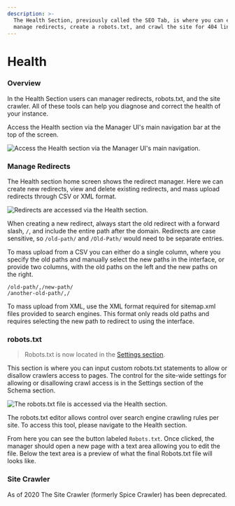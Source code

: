```yaml
---
description: >-
  The Health Section, previously called the SEO Tab, is where you can edit and
  manage redirects, create a robots.txt, and crawl the site for 404 links.
---
```


# Health

### Overview

In the Health Section users can manager redirects, robots.txt, and the site crawler. All of these tools can help you diagnose and correct the health of your instance.&#x20;

Access the Health section via the Manager UI's main navigation bar at the top of the screen.&#x20;

![Access the Health section via the Manager UI's main navigation.](<../../../.gitbook/assets/01-seo-navigate-to-seo (2).png>)

### Manage Redirects

The Health section home screen shows the redirect manager. Here we can create new redirects, view and delete existing redirects, and mass upload redirects through CSV or XML format.

![Redirects are accessed via the Health section.](../../../.gitbook/assets/02-seo-manage-redirects.png)

When creating a new redirect, always start the old redirect with a forward slash, `/`, and include the entire path after the domain. Redirects are case sensitive, so `/old-path/` and `/Old-Path/` would need to be separate entries.

To mass upload from a CSV you can either do a single column, where you specify the old paths and manually select the new paths in the interface, or provide two columns, with the old paths on the left and the new paths on the right.

```
/old-path/,/new-path/
/another-old-path/,/
```

To mass upload from XML, use the XML format required for sitemap.xml files provided to search engines. This format only reads old paths and requires selecting the new path to redirect to using the interface.

### robots.txt

> Robots.txt is now located in the [Settings section](https://zesty.org/services/manager-ui/settings).

This section is where you can input custom robots.txt statements to allow or disallow crawlers access to pages. The control for the site-wide settings for allowing or disallowing crawl access is in the Settings section of the Schema section.

![The robots.txt file is accessed via the Health section.](../../../.gitbook/assets/health-section-robots.png)

The robots.txt editor allows control over search engine crawling rules per site. To access this tool, please navigate to the Health section.

From here you can see the button labeled `Robots.txt`. Once clicked, the manager should open a new page with a text area allowing you to edit the file. Below the text area is a preview of what the final Robots.txt file will looks like.

### Site Crawler

As of 2020 The Site Crawler (formerly Spice Crawler) has been deprecated. &#x20;
